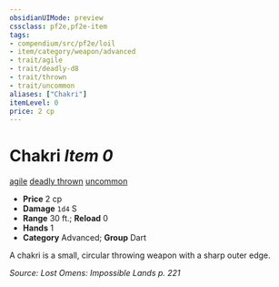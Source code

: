 ```yaml
---
obsidianUIMode: preview
cssclass: pf2e,pf2e-item
tags:
- compendium/src/pf2e/loil
- item/category/weapon/advanced
- trait/agile
- trait/deadly-d8
- trait/thrown
- trait/uncommon
aliases: ["Chakri"]
itemLevel: 0
price: 2 cp
---
```

# Chakri *Item 0*  
[agile](../../../rules/traits/agile.md)  [deadly <d8>](../../../rules/traits/deadly.md)  [thrown](../../../rules/traits/thrown.md)  [uncommon](../../../rules/traits/uncommon.md)  

- **Price** 2 cp
- **Damage** `1d4` S
- **Range** 30 ft.; **Reload** 0
- **Hands** 1
- **Category** Advanced; **Group** Dart 

A chakri is a small, circular throwing weapon with a sharp outer edge.

*Source: Lost Omens: Impossible Lands p. 221*